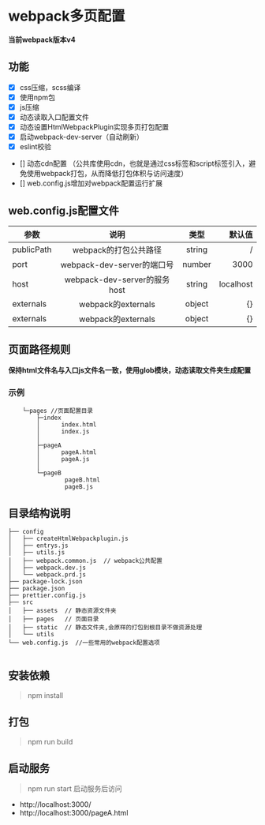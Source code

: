# webpack多页配置
**当前webpack版本v4**
## 功能 
- [x] css压缩，scss编译  
- [x] 使用npm包  
- [x] js压缩  
- [x] 动态读取入口配置文件   
- [x] 动态设置HtmlWebpackPlugin实现多页打包配置
- [x] 启动webpack-dev-server（自动刷新）  
- [x] eslint校验  
- [] 动态cdn配置 （公共库使用cdn，也就是通过css标签和script标签引入，避免使用webpack打包，从而降低打包体积与访问速度）   
- [] web.config.js增加对webpack配置运行扩展

## web.config.js配置文件
参数|说明|类型|默认值
---|:--:|:---:|---:
publicPath|webpack的打包公共路径|string| /
port|webpack-dev-server的端口号|number| 3000
host|webpack-dev-server的服务host|string| localhost
externals|webpack的externals|object| {}
externals|webpack的externals|object| {}
 
## 页面路径规则
**保持html文件名与入口js文件名一致，使用glob模块，动态读取文件夹生成配置**
### 示例
```
    └─pages //页面配置目录
        ├─index
        │      index.html
        │      index.js
        │      
        ├─pageA
        │      pageA.html
        │      pageA.js
        │      
        └─pageB
                pageB.html
                pageB.js
```

## 目录结构说明
```
├── config
│   ├── createHtmlWebpackplugin.js
│   ├── entrys.js
│   ├── utils.js
│   ├── webpack.common.js  // webpack公共配置
│   ├── webpack.dev.js
│   └── webpack.prd.js
├── package-lock.json
├── package.json
├── prettier.config.js
├── src
│   ├── assets  // 静态资源文件夹
│   ├── pages   // 页面目录
│   ├── static  // 静态文件夹,会原样的打包到根目录不做资源处理
│   └── utils
└── web.config.js  //一些常用的webpack配置选项
            
```
## 安装依赖
> npm install
## 打包
> npm run build
## 启动服务
> npm run start
>启动服务后访问
- http://localhost:3000/
- http://localhost:3000/pageA.html
